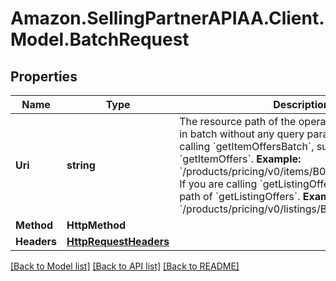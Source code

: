 # Amazon.SellingPartnerAPIAA.Client.Model.BatchRequest
## Properties

Name | Type | Description | Notes
------------ | ------------- | ------------- | -------------
**Uri** | **string** | The resource path of the operation you are calling in batch without any query parameters.  If you are calling &#x60;getItemOffersBatch&#x60;, supply the path of &#x60;getItemOffers&#x60;.  **Example:** &#x60;/products/pricing/v0/items/B000P6Q7MY/offers&#x60;  If you are calling &#x60;getListingOffersBatch&#x60;, supply the path of &#x60;getListingOffers&#x60;.  **Example:** &#x60;/products/pricing/v0/listings/B000P6Q7MY/offers&#x60; | 
**Method** | **HttpMethod** |  | 
**Headers** | [**HttpRequestHeaders**](HttpRequestHeaders.md) |  | [optional] 

[[Back to Model list]](../README.md#documentation-for-models) [[Back to API list]](../README.md#documentation-for-api-endpoints) [[Back to README]](../README.md)

